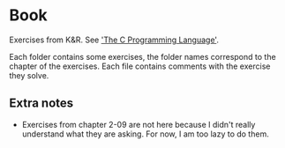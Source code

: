 # Book
Exercises from K&R. See ['The C Programming Language'](https://en.wikipedia.org/wiki/The_C_Programming_Language).

Each folder contains some exercises, the folder names correspond to the chapter
of the exercises. Each file contains comments with the exercise they solve.

## Extra notes
- Exercises from chapter 2-09 are not here because I didn't really understand
  what they are asking. For now, I am too lazy to do them.
